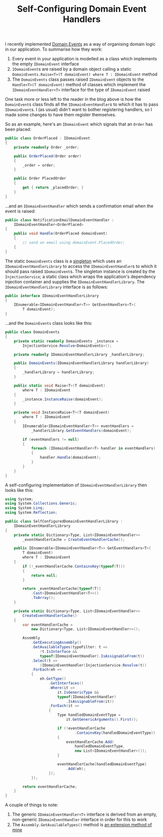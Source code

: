 ﻿---
layout: post
title: Self-Configuring Domain Event Handlers
excerpt: I recently implemented Domain Events as a way of organising domain logic in our application; I really liked the way it worked out, so I wanted to share an overview of using Domain Events, as well as a class which automatically looks up all the available IDomainEventHandlers.
tags: [Dependency Injection (DI), Domain Driven Design (DDD)]
---

I recently implemented [Domain Events](https://www.udidahan.com/2009/06/14/domain-events-salvation) as 
a way of organising domain logic in our application. To summarise how they work:

1. Every event in your application is modelled as a class which implements the empty `IDomainEvent` 
   interface
2. `IDomainEvent`s are raised by a domain object calling a static 
   `DomainEvents.Raise<T>(T domainEvent) where T : IDomainEvent` method
3. The `DomainEvents` class passes raised `IDomainEvent` objects to the `Handle<T>(T domainEvent)` 
   method of classes which implement the `IDomainEventHandler<T>` interface for the type of 
   `IDomainEvent` raised

One task more or less left to the reader in the blog above is how the `DomainEvent`s class finds all 
the `IDomainEventHandler`s to which it has to pass `IDomainEvent`s. I (as usual) didn't want to 
bother registering handlers, so I made some changes to have them register themselves.

So as an example, here's an `IDomainEvent` which signals that an `Order` has been placed:

```csharp
public class OrderPlaced : IDomainEvent
{
    private readonly Order _order;

    public OrderPlaced(Order order)
    {
        _order = order;
    }

    public Order PlacedOrder
    {
        get { return _placedOrder; }
    }
}
```

...and an `IDomainEventHandler` which sends a confirmation email when the event is raised:

```csharp
public class NotificationEmailDomainEventHandler : 
    IDomainEventHandler<OrderPlaced>
{
    public void Handle(OrderPlaced domainEvent)
    {
        // send an email using domainEvent.PlacedOrder;
    {
}
```

The static `DomainEvents` class is a [singleton](https://en.wikipedia.org/wiki/Singleton_pattern) 
which uses an `IDomainEventHandlerLibrary` to access the `IDomainEventHandler`s to which it 
should pass raised `IDomainEvent`s. The singleton instance is created by the `InjectionService`; 
a static class which wraps the application's dependency injection container and supplies the 
`IDomainEventHandlerLibrary`. The `IDomainEventHandlerLibrary` interface is as follows:

```csharp
public interface IDomainEventHandlerLibrary
{
    IEnumerable<IDomainEventHandler<T>> GetEventHandlers<T>(
        T domainEvent);
}
```

...and the `DomainEvents` class looks like this:

```csharp
public class DomainEvents
{
    private static readonly DomainEvents _instance = 
        InjectionService.Resolve<DomainEvents>();

    private readonly IDomainEventHandlerLibrary _handlerLibrary;

    public DomainEvents(IDomainEventHandlerLibrary handlerLibrary)
    {
        _handlerLibrary = handlerLibrary;
    }

    public static void Raise<T>(T domainEvent) 
        where T : IDomainEvent
    {
        _instance.InstanceRaise(domainEvent);
    }

    private void InstanceRaise<T>(T domainEvent) 
        where T : IDomainEvent
    {
        IEnumerable<IDomainEventHandler<T>> eventHandlers = 
            _handlerLibrary.GetEventHandlers(domainEvent);

        if (eventHandlers != null)
        {
            foreach (IDomainEventHandler<T> handler in eventHandlers)
            {
                handler.Handle(domainEvent);
            }
        }
    }
}
```

A self-configuring implementation of `IDomainEventHandlerLibrary` then looks like this:

```csharp
using System;
using System.Collections.Generic;
using System.Linq;
using System.Reflection;

public class SelfConfiguredDomainEventHandlerLibrary : 
    IDomainEventHandlerLibrary
{
    private static Dictionary<Type, List<IDomainEventHandler>> 
        _eventHandlerCache = CreateEventHandlerCache();

    public IEnumerable<IDomainEventHandler<T>> GetEventHandlers<T>(
        T domainEvent)
        where T : IDomainEvent
    {
        if (!_eventHandlerCache.ContainsKey(typeof(T)))
        {
            return null;
        }

        return _eventHandlerCache[typeof(T)]
            .Cast<IDomainEventHandler<T>>()
            .ToArray();
    }

    private static Dictionary<Type, List<IDomainEventHandler>> 
        CreateEventHandlerCache()
    {
        var eventHandlerCache = 
            new Dictionary<Type, List<IDomainEventHandler>>();

        Assembly
            .GetExecutingAssembly()
            .GetAvailableTypes(typeFilter: t => 
                !t.IsInterface && 
                typeof(IDomainEventHandler).IsAssignableFrom(t))
            .Select(t => 
                (IDomainEventHandler)InjectionService.Resolve(t))
            .ForEach(eh =>
            {
                eh.GetType()
                    .GetInterfaces()
                    .Where(it => 
                        it.IsGenericType &&
                        typeof(IDomainEventHandler)
                            .IsAssignableFrom(it))
                    .ForEach(it =>
                    {
                        Type handledDomainEventType = 
                            it.GetGenericArguments().First();

                        if (!eventHandlerCache
                                .ContainsKey(handledDomainEventType))
                        {
                            eventHandlerCache.Add(
                                handledDomainEventType, 
                                new List<IDomainEventHandler>());
                        }

                        eventHandlerCache[handledDomainEventType]
                            .Add(eh);
                    });
            });

        return eventHandlerCache;
    }
}
```

A couple of things to note:

1. The generic `IDomainEventHandler<T>` interface is derived from an empty, non-generic 
   `IDomainEventHandler` interface in order for this to work
2. The `Assembly.GetAvailableTypes()` method is 
   [an extension method of mine](find-local-deployed-types-assemblies-2)